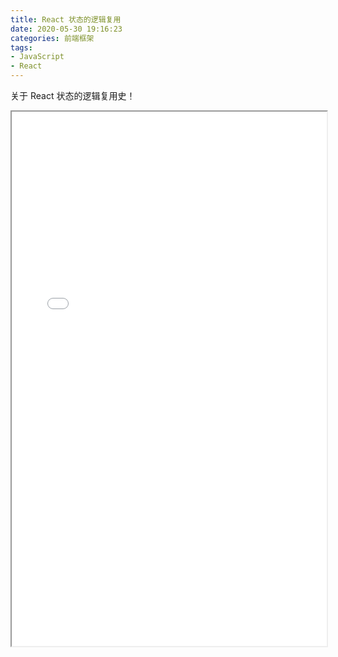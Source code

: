 ```yaml
---
title: React 状态的逻辑复用
date: 2020-05-30 19:16:23
categories: 前端框架
tags:
- JavaScript
- React
---
```


关于 React 状态的逻辑复用史！

<!-- more -->

<iframe width="100%" height="855px" src="/pdf/react-状态的逻辑复用.pdf"></iframe>
